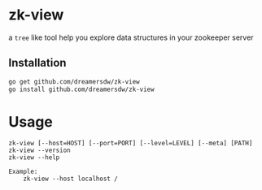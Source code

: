 # zk-view
a `tree` like tool help you explore data structures in your zookeeper server

## Installation

```bash
go get github.com/dreamersdw/zk-view
go install github.com/dreamersdw/zk-view
```
# Usage
```
zk-view [--host=HOST] [--port=PORT] [--level=LEVEL] [--meta] [PATH]
zk-view --version
zk-view --help

Example:
	zk-view --host localhost /
```


